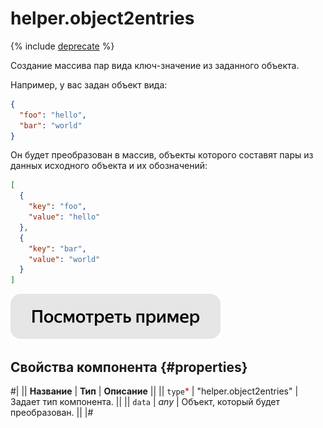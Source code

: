 # helper.object2entries

{% include [deprecate](../../_includes/deprecate.md) %}

Создание массива пар вида ключ-значение из заданного объекта.

Например, у вас задан объект вида:

```json
{
  "foo": "hello",
  "bar": "world"
}
```

Он будет преобразован в массив, объекты которого составят пары из данных исходного объекта и их обозначений:

```json
[
  {
    "key": "foo",
    "value": "hello"
  },
  {
    "key": "bar",
    "value": "world"
  }
]
```

[![Посмотреть пример в песочнице](../_images/buttons/view-example.svg)](https://ya.cc/t/67HCni-d3twj8n)

## Свойства компонента {#properties}

#|
|| **Название** | **Тип** | **Описание** ||
|| `type`<span style="color: red">\*</span> | "helper.object2entries" | Задает тип компонента. ||
|| `data` | _any_ | Объект, который будет преобразован. ||
|#
